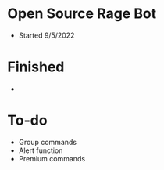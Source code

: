 # Open Source Rage Bot
- Started 9/5/2022

# Finished
- 

# To-do
- Group commands
- Alert function
- Premium commands

